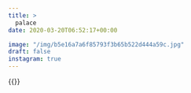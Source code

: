 ```yaml
---
title: >
  palace
date: 2020-03-20T06:52:17+00:00

image: "/img/b5e16a7a6f85793f3b65b522d444a59c.jpg"
draft: false
instagram: true
---
```


{{<photo src="/img/b5e16a7a6f85793f3b65b522d444a59c.jpg">}}
